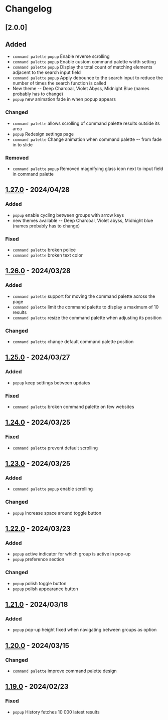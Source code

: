 # Changelog

## [2.0.0]

## Added

- `command palette` `popup` Enable reverse scrolling
- `command palette` `popup` Enable custom command palette width setting
- `command palette` `popup` Display the total count of matching elements adjacent to the search input field
- `command palette` `popup` Apply debounce to the search input to reduce the number of times the search function is called
- New theme -- Deep Charcoal, Violet Abyss, Midnight Blue (names probably has to change)
- `popup` new animation fade in when popup appears

### Changed

- `command palette` allows scrolling of command palette results outside its area
- `popup` Redesign settings page
- `command palette` Change animation when command palette -- from fade in to slide

### Removed

- `command palette` `popup` Removed magnifying glass icon next to input field in command palette

## [1.27.0] - 2024/04/28

### Added

- `popup` enable cycling between groups with arrow keys
- new themes available -- Deep Charcoal, Violet abyss, Midnight blue (names probably has to change)

### Fixed

- `command palette` broken police
- `command palette` broken text color

## [1.26.0] - 2024/03/28

### Added

- `command palette` support for moving the command palette across the page
- `command palette` limit the command palette to display a maximum of 10 results
- `command palette` resize the command palette when adjusting its position

### Changed

- `command palette` change default command palette position

## [1.25.0] - 2024/03/27

### Added

- `popup` keep settings between updates

### Fixed

- `command palette` broken command palette on few websites

## [1.24.0] - 2024/03/25

### Fixed

- `command palette` prevent default scrolling

## [1.23.0] - 2024/03/25

### Added

- `command palette` `popup` enable scrolling

### Changed

- `popup` increase space around toggle button

## [1.22.0] - 2024/03/23

### Added

- `popup` active indicator for which group is active in pop-up
- `popup` preference section

### Changed

- `popup` polish toggle button
- `popup` polish appearance button

## [1.21.0] - 2024/03/18

### Added

- `popup` pop-up height fixed when navigating between groups as option

## [1.20.0] - 2024/03/15

### Changed

- `command palette` improve command palette design

## [1.19.0] - 2024/02/23

### Fixed

- `popup` History fetches 10 000 latest results

[1.28.0]: https://github.com/ByHelyo/taby/compare/1.27.0...1.28.0
[1.27.0]: https://github.com/ByHelyo/taby/compare/1.26.0...1.27.0
[1.26.0]: https://github.com/ByHelyo/taby/compare/1.25.0...1.26.0
[1.25.0]: https://github.com/ByHelyo/taby/compare/1.24.0...1.25.0
[1.24.0]: https://github.com/ByHelyo/taby/compare/1.23.0...1.24.0
[1.23.0]: https://github.com/ByHelyo/taby/compare/1.22.0...1.23.0
[1.22.0]: https://github.com/ByHelyo/taby/compare/1.21.0...1.22.0
[1.21.0]: https://github.com/ByHelyo/taby/compare/1.20.0...1.21.0
[1.20.0]: https://github.com/ByHelyo/taby/compare/1.19.0...1.20.0
[1.19.0]: https://github.com/ByHelyo/taby/compare/1.18.0...1.19.0
